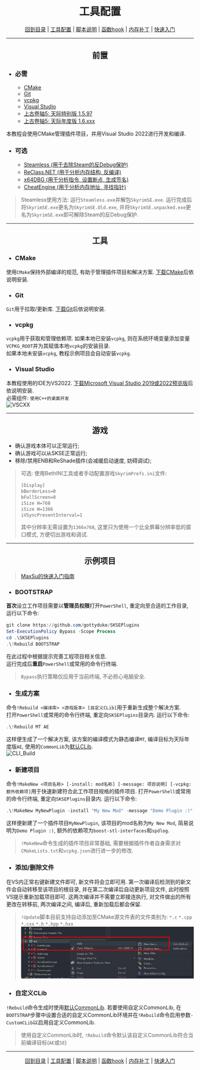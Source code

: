 <h1 align="center">工具配置</h1>
<p align="center"><a href="./README.md">回到目录</a> | <a href="./docs/setup/Setup.md">工具配置</a> | <a href="./docs/setup/Script.md">脚本说明</a> | <a href="./docs/tounknown/FuncHook.md">函数hook</a> | <a href="./docs/tounknown/MemPatch.md">内存补丁</a> | <a href="./docs/QuickStart.md">快速入门</a></p>

---
<h2 align="center">前置</h2>

+ ### 必需
    + [CMake](https://cmake.org)
    + [Git](https://git-scm.com)
    + [vcpkg](https://github.com/microsoft/vcpkg/releases)
    + [Visual Studio](https://visualstudio.microsoft.com)
    + [上古卷轴5: 天际特别版 1.5.97](https://store.steampowered.com/app/489830/The_Elder_Scrolls_V_Skyrim_Special_Edition)
    + [上古卷轴5: 天际年度版 1.6.xxx](https://store.steampowered.com/app/489830/The_Elder_Scrolls_V_Skyrim_Special_Edition)

本教程会使用CMake管理插件项目，并用Visual Studio 2022进行开发和编译.

+ ### 可选
    + [Steamless (用于去除Steam的反Debug保护)](https://github.com/atom0s/Steamless)
    + [ReClass.NET (用于分析内存结构, 反编译)](https://github.com/ReClassNET/ReClass.NET)
    + [x64DBG (用于分析指令, 设置断点, 生成签名)](https://x64dbg.com/#start)
    + [CheatEngine (用于分析内存地址, 寻找指针)](https://www.cheatengine.org)

> Steamless使用方法: 运行`Steamless.exe`并解包`SkyrimSE.exe`. 运行完成后将`SkyrimSE.exe`更名为`SkyrimSE.Old.exe`, 并将`SkyrimSE.unpacked.exe`更名为`SkyrimSE.exe`即可解除Steam的反Debug保护.  

---
<h2 align="center">工具</h2>

+ ### CMake
使用`CMake`保持外部编译的规范, 有助于管理插件项目和解决方案. [下载CMake](https://cmake.org)后依说明安装.  

+ ### Git
`Git`用于拉取/更新库. [下载Git](https://git-scm.com)后依说明安装.

+ ### vcpkg
`vcpkg`用于获取和管理依赖项. 如果本地已安装`vcpkg`, 则在系统环境变量添加变量`VCPKG_ROOT`并为其赋值本地`vcpkg`的安装目录.  
如果本地未安装`vcpkg`, 教程示例项目会自动安装`vcpkg`.  

+ ### Visual Studio
本教程使用的IDE为VS2022. [下载Microsoft Visual Studio 2019或2022预览版](https://visualstudio.microsoft.com)后依说明安装.  
必需组件: `使用C++的桌面开发`  
![VSCXX](/images/setup/vscxx.png)  

---
<h2 align="center">游戏</h2>

+ 确认游戏本体可以正常运行;  
+ 确认游戏可以从SKSE正常运行;  
+ 移除/禁用ENB和ReShade插件(会减缓启动速度, 妨碍调试);  

> 可选: 使用BethINI工具或者手动配置游戏`SkyrimPrefs.ini`文件:
> ```
> [Display]
> bBorderLess=0
> bFullScreen=0
> iSize H=768
> iSize W=1366
> iVSyncPresentInterval=1
> ```
> 其中分辨率无需设置为`1366x768`, 这里只为使用一个比全屏幕分辨率低的窗口模式, 方便切出游戏和调试.

---
<h2 align="center">示例项目</h2>

> [MaxSu的快速入门指南](/docs/QuickStart.md)

+ ### BOOTSTRAP
**首次**设立工作项目需要以**管理员权限**打开`PowerShell`, 重定向至合适的工作目录, 运行以下命令:  
```powershell
git clone https://github.com/gottyduke/SKSEPlugins
Set-ExecutionPolicy Bypass -Scope Process
cd .\SKSEPlugins
.\!Rebuild BOOTSTRAP
```  
在此过程中根据提示完善工程项目相关信息.  
运行完成后**重启**`PowerShell`或常用的命令行终端.  
> `Bypass`执行策略仅应用于当前终端, 不必担心电脑安全.  

+ ### 生成方案
命令`!Rebuild <编译库> <游戏版本> [自定义CLib]`用于重新生成整个解决方案.  
打开`PowerShell`或常用的命令行终端, 重定向`SKSEPlugins`目录内. 运行以下命令:  
```powershell
.\!Rebuild MT AE
```
这样便生成了一个解决方案, 该方案的编译模式为静态编译`MT`, 编译目标为天际年度版`AE`, 使用的`CommonLib`为[默认CLib](https://github.com/Ryan-rsm-McKenzie/CommonLibSSE).  
![CLI_Build](/images/setup/rebuilt.png)  

+ ### 新建项目
命令`!MakeNew <项目名称> [-install: mod名称] [-message: 项目说明] [-vcpkg: 额外依赖项]`用于快速新建符合此工作项目规格的插件项目.
打开`PowerShell`或常用的命令行终端, 重定向`SKSEPlugins`目录内. 运行以下命令:  
```powershell
.\!MakeNew MyNewPlugin -install "My New Mod" -message "Demo Plugin :)" -vcpkg boost-stl-interfaces, spdlog
```
这样便新建了一个插件项目`MyNewPlugin`, 该项目的mod名称为`My New Mod`, 简易说明为`Demo Plugin :)`, 额外的依赖项为`boost-stl-interfaces`和`spdlog`.  
> `!MakeNew`命令生成的插件项目非常基础, 需要根据插件作者自身需求对`CMakeLists.txt`和`vcpkg.json`进行进一步的修改.  

+ ### 添加/删除文件  
在VS内正常右键新建文件即可, 新文件将会立即可用. 第一次编译后检测到的新文件会自动转移至该项目的根目录, 并在第二次编译后自动更新项目文件, 此时按照VS提示重新加载项目即可. 这两次编译并不需要立即接连执行, 对文件做出的所有更改在转移前, 两次编译之间, 编译后, 重新加载后都会保留.  
> `!Update`脚本目前支持自动添加至CMake源文件表的文件类别为: `*.c` `*.cpp` `*.cxx` `*.h` `*.hpp` `*.hxx`
![QuickAdd](/images/setup/quick_add.png)

+ ### 自定义CLib
`!Rebuild`命令生成时使用[默认CommonLib](https://github.com/Ryan-rsm-McKenzie/CommonLibSSE). 若要使用自定义CommonLib, 在`BOOTSTRAP`步骤中设置合适的自定义CommonLib环境并在`!Rebuild`命令启用参数`-CustomCLib`以启用自定义CommonLib. 
> 使用自定义CommonLib时, `!Rebuild`命令默认该自定义CommonLib符合当前编译目标(`AE`或`SE`)

---
<p align="center"><a href="./README.md">回到目录</a> | <a href="./docs/setup/Setup.md">工具配置</a> | <a href="./docs/setup/Script.md">脚本说明</a> | <a href="./docs/tounknown/FuncHook.md">函数hook</a> | <a href="./docs/tounknown/MemPatch.md">内存补丁</a> | <a href="./docs/QuickStart.md">快速入门</a></p>
